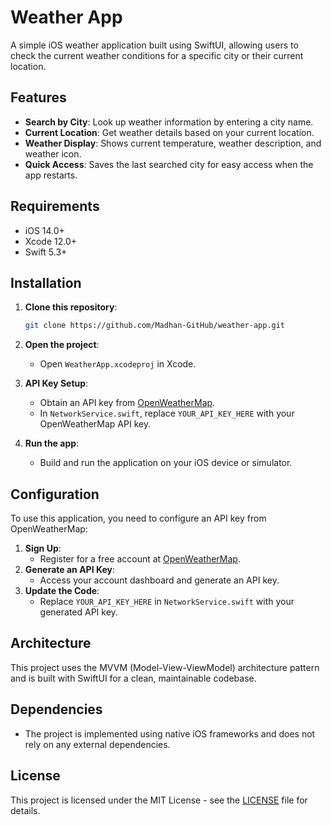 # Weather App

A simple iOS weather application built using SwiftUI, allowing users to check the current weather conditions for a specific city or their current location.

## Features

- **Search by City**: Look up weather information by entering a city name.
- **Current Location**: Get weather details based on your current location.
- **Weather Display**: Shows current temperature, weather description, and weather icon.
- **Quick Access**: Saves the last searched city for easy access when the app restarts.

## Requirements

- iOS 14.0+
- Xcode 12.0+
- Swift 5.3+

## Installation

1. **Clone this repository**:

    ```bash
    git clone https://github.com/Madhan-GitHub/weather-app.git
    ```

2. **Open the project**:

    - Open `WeatherApp.xcodeproj` in Xcode.

3. **API Key Setup**:

    - Obtain an API key from [OpenWeatherMap](https://openweathermap.org/).
    - In `NetworkService.swift`, replace `YOUR_API_KEY_HERE` with your OpenWeatherMap API key.

4. **Run the app**:

    - Build and run the application on your iOS device or simulator.

## Configuration

To use this application, you need to configure an API key from OpenWeatherMap:

1. **Sign Up**:
   - Register for a free account at [OpenWeatherMap](https://openweathermap.org/).
2. **Generate an API Key**:
   - Access your account dashboard and generate an API key.
3. **Update the Code**:
   - Replace `YOUR_API_KEY_HERE` in `NetworkService.swift` with your generated API key.

## Architecture

This project uses the MVVM (Model-View-ViewModel) architecture pattern and is built with SwiftUI for a clean, maintainable codebase.

## Dependencies

- The project is implemented using native iOS frameworks and does not rely on any external dependencies.

## License

This project is licensed under the MIT License - see the [LICENSE](LICENSE) file for details.
